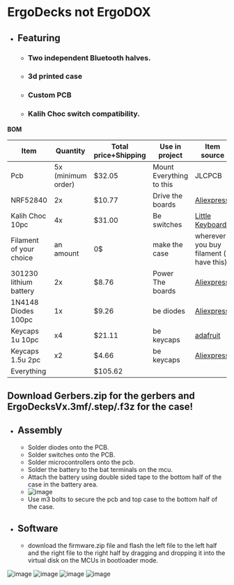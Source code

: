 # ErgoDecks not ErgoDOX
- ## Featuring
  - ### Two independent Bluetooth halves.
  - ### 3d printed case
  - ### Custom PCB
  - ### Kalih Choc switch compatibility.

**BOM**

| Item |Quantity |Total price+Shipping|Use in project|Item source|
| ------------- | ------------- | ------------- | ------------- | ------------- |
| Pcb  | 5x (minimum order) |$32.05|Mount Everything to this| JLCPCB |
| NRF52840	  | 2x |$10.77|Drive the boards|[Aliexpress](https://www.aliexpress.us/item/3256807018711621.html?spm=a2g0o.productlist.main.1.5a6eie0Hie0H9D&aem_p4p_detail=202505281428561705173893544160001721434&algo_pvid=e8c677b1-5ee7-4a06-9cf3-86530aadc628&algo_exp_id=e8c677b1-5ee7-4a06-9cf3-86530aadc628-0&pdp_ext_f=%7B%22order%22%3A%22307%22%2C%22eval%22%3A%221%22%7D&pdp_npi=4%40dis%21USD%214.39%214.39%21%21%2131.45%2131.45%21%402101c71a17484677363603280ed1bd%2112000039797470328%21sea%21US%214381910819%21X&curPageLogUid=OhOCTEVGrX7q&utparam-url=scene%3Asearch%7Cquery_from%3A&search_p4p_id=202505281428561705173893544160001721434_1)|
|Kalih Choc 10pc	|4x|$31.00|Be switches|[Little Keyboards](https://www.littlekeyboards.com/collections/keyboard-switches/products/kailh-choc-low-profile-switches)|
|Filament of your choice|an amount|0$|make the case|wherever you buy filament ( I have this)|
|301230 lithium battery|2x|$8.76|Power The boards|[Aliexpress](https://www.aliexpress.us/item/3256806602655947.html?spm=a2g0o.productlist.main.3.1f175238MrCTZJ&algo_pvid=eaa25171-69cd-4b4e-b96e-f3d39bffa79c&algo_exp_id=eaa25171-69cd-4b4e-b96e-f3d39bffa79c-2&pdp_ext_f=%7B%22order%22%3A%2274%22%2C%22eval%22%3A%221%22%7D&pdp_npi=4%40dis%21USD%218.10%214.70%21%21%2157.98%2133.63%21%402103205117484706855838784ee72d%2112000038305675270%21sea%21US%214381910819%21X&curPageLogUid=6xafRV7sUtxr&utparam-url=scene%3Asearch%7Cquery_from%3A)|
|1N4148 Diodes 100pc|1x|$9.26|be diodes|[Aliexpress](https://www.aliexpress.us/item/3256806058794623.html?spm=a2g0o.productlist.main.2.76fa3771JY9hHq&algo_pvid=3d141e2c-c612-4dda-8ee7-d81e18ab9714&algo_exp_id=3d141e2c-c612-4dda-8ee7-d81e18ab9714-1&pdp_ext_f=%7B%22order%22%3A%22914%22%2C%22eval%22%3A%221%22%7D&pdp_npi=4%40dis%21USD%211.84%211.28%21%21%2113.14%219.15%21%402101c80217484699707521224ee30c%2112000036448323916%21sea%21US%214381910819%21X&curPageLogUid=FxGJkqmD4E5N&utparam-url=scene%3Asearch%7Cquery_from%3A)|
|Keycaps 1u 10pc|x4|$21.11|be keycaps|[adafruit](https://www.adafruit.com/product/5737)|
|Keycaps 1.5u 2pc|x2|$4.66|be keycaps|[Aliexpress](https://www.aliexpress.us/item/3256805730011012.html?spm=a2g0o.productlist.main.8.4ba31a67KZIfyi&algo_pvid=95a4ad10-6234-413b-ba30-70ed94a3c48a&algo_exp_id=95a4ad10-6234-413b-ba30-70ed94a3c48a-7&pdp_ext_f=%7B%22order%22%3A%2263%22%2C%22eval%22%3A%221%22%7D&pdp_npi=4%40dis%21USD%212.33%212.33%21%21%212.33%212.33%21%40210337bc17484682352145208eab6e%2112000034838215571%21sea%21US%214381910819%21X&curPageLogUid=KAtk70CozSZd&utparam-url=scene%3Asearch%7Cquery_from%3A)|
|Everything||$105.62|||

## **Download Gerbers.zip for the gerbers and ErgoDecksVx.3mf/.step/.f3z for the case!**
- ## **Assembly**
  - Solder diodes onto the PCB.
  - Solder switches onto the PCB.
  - Solder microcontrollers onto the pcb.
  - Solder the battery to the bat terminals on the mcu.
  - Attach the battery using double sided tape to the bottom half of the case in the battery area.
  - ![image](https://github.com/user-attachments/assets/371abf3e-b6f9-4f95-85ed-9dc5b281bec2)
  - Use m3 bolts to secure the pcb and top case to the bottom half of the case.

- ## **Software**
  - download the firmware.zip file and flash the left file to the left half and the right file to the right half by dragging and dropping it into the virtual disk on the MCUs in bootloader mode.

![image](https://github.com/user-attachments/assets/49c8ae91-7437-4b8a-8b07-92a017c727ab)
![image](https://github.com/user-attachments/assets/4712b373-c182-4556-9e80-d0b9a6c7b6ed)
![image](https://github.com/user-attachments/assets/04a16e00-8f62-4c53-ae3c-68ec50fd374b)
![image](https://github.com/user-attachments/assets/054641cc-98f3-42de-8c28-08df6e4e4228)

